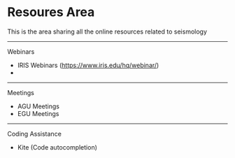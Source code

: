 # Resoures Area

This is the area sharing all the online resources related to seismology

---
Webinars
- IRIS Webinars (https://www.iris.edu/hq/webinar/)
- 


---
Meetings
- AGU Meetings
- EGU Meetings


---
Coding Assistance

- Kite (Code autocompletion)
